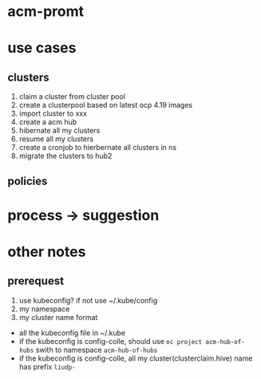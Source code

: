 # acm-promt

# use cases

## clusters 
1. claim a cluster from cluster pool
2. create a clusterpool based on latest ocp 4.19 images
3. import cluster <xxx> to xxx
4. create a acm hub
5. hibernate all my clusters
6. resume all my clusters
7. create a cronjob to hierbernate all clusters in ns
8. migrate the clusters to hub2

## policies



# process -> suggestion


# other notes
## prerequest
1. use kubeconfig? if not use ~/.kube/config
2. my namespace
3. my cluster name format

- all the kubeconfig file in ~/.kube
- if the kubeconfig is config-colle, should use `oc project acm-hub-of-hubs` swith to namespace `acm-hub-of-hubs`
- if the kubeconfig is config-colle, all my cluster(clusterclaim.hive) name has prefix `liudp-`
